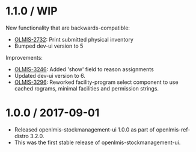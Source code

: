 1.1.0 / WIP
==================

New functionality that are backwards-compatible:
* [OLMIS-2732](https://openlmis.atlassian.net/browse/OLMIS-2732): Print submitted physical inventory
* Bumped dev-ui version to 5

Improvements:
* [OLMIS-3246](https://openlmis.atlassian.net/browse/OLMIS-3246): Added 'show' field to reason assignments
* Updated dev-ui version to 6.
* [OLMIS-3296](https://openlmis.atlassian.net/browse/OLMIS-3296): Reworked facility-program select component to use cached rograms, minimal facilities and permission strings.

1.0.0 / 2017-09-01
==================

* Released openlmis-stockmanagement-ui 1.0.0 as part of openlmis-ref-distro 3.2.0.
 * This was the first stable release of openlmis-stockmanagement-ui.
